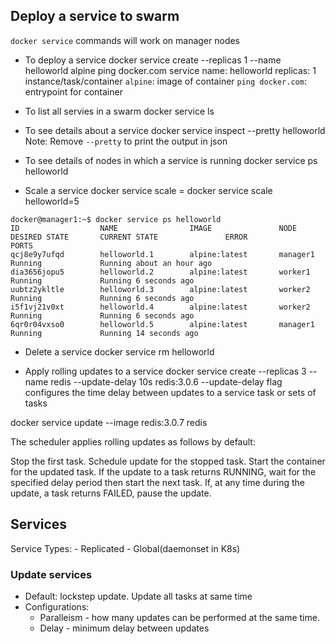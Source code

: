 ## Deploy a service to swarm

`docker service` commands will work on manager nodes

* To deploy a service 
docker service create --replicas 1 --name helloworld alpine ping docker.com
service name: helloworld
replicas: 1 instance/task/container
`alpine`: image of container
`ping docker.com`: entrypoint for container

* To list all servies in a swarm
docker service ls

* To see details about a service
docker service inspect --pretty helloworld
Note: Remove `--pretty` to print the output in json

* To see details of nodes in which a service is running
docker service ps helloworld

* Scale a service
docker service scale <SERVICE-ID> =<NUMBER-OF-TASKS>
docker service scale helloworld=5

```
docker@manager1:~$ docker service ps helloworld
ID                  NAME                IMAGE               NODE                DESIRED STATE       CURRENT STATE               ERROR               PORTS
qcj8e9y7ufqd        helloworld.1        alpine:latest       manager1            Running             Running about an hour ago
dia3656jopu5        helloworld.2        alpine:latest       worker1             Running             Running 6 seconds ago
uubtz2ykltle        helloworld.3        alpine:latest       worker2             Running             Running 6 seconds ago
i5f1vj21v0xt        helloworld.4        alpine:latest       worker2             Running             Running 6 seconds ago
6qr0r04vxso0        helloworld.5        alpine:latest       manager1            Running             Running 14 seconds ago
```

* Delete a service
docker service rm helloworld 

* Apply rolling updates to a service
docker service create --replicas 3 --name redis --update-delay 10s redis:3.0.6
--update-delay flag configures the time delay between updates to a service task or sets of tasks

docker service update --image redis:3.0.7 redis

The scheduler applies rolling updates as follows by default:

Stop the first task.
Schedule update for the stopped task.
Start the container for the updated task.
If the update to a task returns RUNNING, wait for the specified delay period then start the next task.
If, at any time during the update, a task returns FAILED, pause the update.


## Services

Service Types:
    - Replicated
    - Global(daemonset in K8s)

### Update services
- Default: lockstep update. Update all tasks at same time
- Configurations:
    - Paralleism - how many updates can be performed at the same time.
    - Delay - minimum delay between updates

